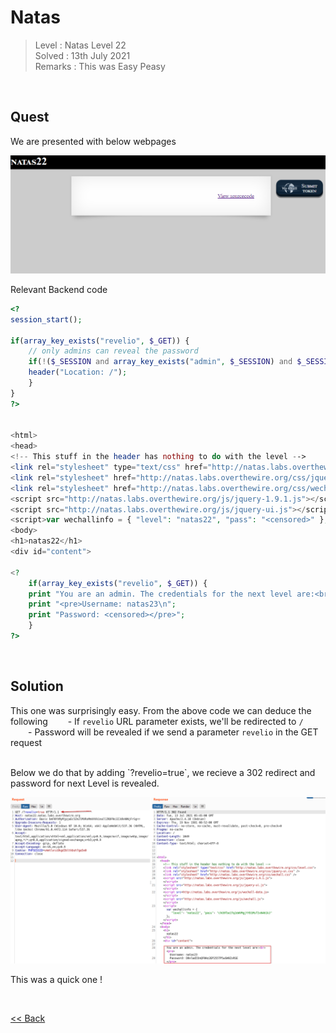 # Natas
> Level : Natas Level 22<br/>
> Solved : 13th July 2021<br/>
> Remarks : This was Easy Peasy<br/>
<br/>

## Quest
We are presented with below webpages

![](./images/Level22.png)
<br/>

Relevant Backend code
```php
<?
session_start();

if(array_key_exists("revelio", $_GET)) {
    // only admins can reveal the password
    if(!($_SESSION and array_key_exists("admin", $_SESSION) and $_SESSION["admin"] == 1)) {
    header("Location: /");
    }
}
?>


<html>
<head>
<!-- This stuff in the header has nothing to do with the level -->
<link rel="stylesheet" type="text/css" href="http://natas.labs.overthewire.org/css/level.css">
<link rel="stylesheet" href="http://natas.labs.overthewire.org/css/jquery-ui.css" />
<link rel="stylesheet" href="http://natas.labs.overthewire.org/css/wechall.css" />
<script src="http://natas.labs.overthewire.org/js/jquery-1.9.1.js"></script>
<script src="http://natas.labs.overthewire.org/js/jquery-ui.js"></script>
<script>var wechallinfo = { "level": "natas22", "pass": "<censored>" };</script></head>
<body>
<h1>natas22</h1>
<div id="content">

<?
    if(array_key_exists("revelio", $_GET)) {
    print "You are an admin. The credentials for the next level are:<br>";
    print "<pre>Username: natas23\n";
    print "Password: <censored></pre>";
    }
?>
```

<br/>

## Solution

This one was surprisingly easy. From the above code we can deduce the following
  - If `revelio` URL parameter exists, we'll be redirected to `/` <br/>
  - Password will be revealed if we send a parameter `revelio` in the GET request<br/>

<br/>
Below we do that by adding `?revelio=true`, we recieve a 302 redirect and password for next Level is revealed.

![](./images/Level22_solution.png)


This was a quick one !

<br/>

[<< Back](https://grey-fish.github.io/Natas/index.html)
